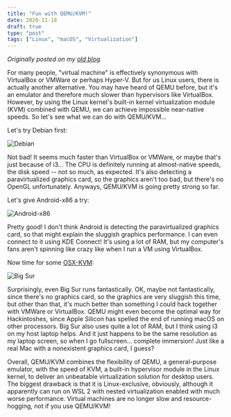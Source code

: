 ```yaml
---
title: "Fun with QEMU/KVM!"
date: 2020-11-18
draft: true
type: "post"
tags: ["Linux", "macOS", "Virtualization"]
---
```



*Originally posted on my [old blog](https://git.exozy.me/a/blog/src/branch/main/_posts/2020-11-18-fun-with-qemu-kvm.md)*


For many people, "virtual machine" is effectively synonymous with VirtualBox or VMWare or perhaps Hyper-V. But for us Linux users, there is actually another alternative. You may have heard of QEMU before, but it's an emulator and therefore much slower than hypervisors like VirtualBox. However, by using the Linux kernel's built-in kernel virtualization module (KVM) combined with QEMU, we can achieve impossible near-native speeds. So let's see what we can do with QEMU/KVM...


Let's try Debian first:

![Debian](/img/debian.png)

Not bad! It seems much faster than VirtualBox or VMWare, or maybe that's just because of i3... The CPU is definitely running at almost-native speeds, the disk speed -- not so much, as expected. It's also detecting a paravirtualized graphics card, so the graphics aren't too bad, but there's no OpenGL unfortunately. Anyways, QEMU/KVM is going pretty strong so far.


Let's give Android-x86 a try:

![Android-x86](/img/android-x86.png)

Pretty good! I don't think Android is detecting the paravirtualized graphics card, so that might explain the sluggish graphics performance. I can even connect to it using KDE Connect! It's using a lot of RAM, but my computer's fans aren't spinning like crazy like when I run a VM using VirtualBox.


Now time for some [OSX-KVM](https://github.com/kholia/OSX-KVM):

![Big Sur](/img/big-sur.png)

Surprisingly, even Big Sur runs fantastically. OK, maybe not fantastically, since there's no graphics card, so the graphics are very sluggish this time, but other than that, it's much better than something I could hack together with VMWare or VirtualBox. QEMU might even become the optimal way for Hackintoshes, since Apple Silicon has spelled the end of running macOS on other processors. Big Sur also uses quite a lot of RAM, but I think using i3 on my host laptop helps. And it just happens to be the same resolution as my laptop screen, so when I go fullscreen... complete immersion! Just like a real Mac with a nonexistent graphics card, I guess?


Overall, QEMU/KVM combines the flexibility of QEMU, a general-purpose emulator, with the speed of KVM, a built-in hypervisor module in the Linux kernel, to deliver an unbeatable virtualization solution for desktop users. The biggest drawback is that it is Linux-exclusive, obviously, although it apparently can run on WSL 2 with nested virtualization enabled with much worse performance. Virtual machines are no longer slow and resource-hogging, not if you use QEMU/KVM!

